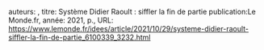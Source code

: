 auteurs: , 
titre: Système Didier Raoult : siffler la fin de partie
publication:Le Monde.fr, 
année: 2021, 
p.,
URL: https://www.lemonde.fr/idees/article/2021/10/29/systeme-didier-raoult-siffler-la-fin-de-partie_6100339_3232.html

